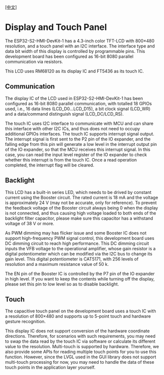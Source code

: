 
[[中文]](./ESP32-S2-HMI-DevKit-1_Display_cn.md)

# Display and Touch Panel

The ESP32-S2-HMI-DevKit-1 has a 4.3-inch color TFT-LCD with 800×480 resolution, and a touch panel with an I2C interface. The interface type and data bit width of this display is controlled by programmable pins. This development board has been configured as 16-bit 8080 parallel communication via resistors.

This LCD uses RM68120 as its display IC and FT5436 as its touch IC.

## Communication

The display IC of the LCD used in ESP32-S2-HMI-DevKit-1 has been configured as 16-bit 8080 parallel communication, with totalled 18 GPIOs used, i.e., 16 data lines (LCD_D0...LCD_D15), a bit clock signal (LCD_WR) and a data/command distinguish signal (LCD_DC/LCD_RS).

The touch IC uses I2C interface to communicate with MCU and can share this interface with other I2C ICs, and thus does not need to occupy additional GPIOs interfaces. The touch IC supports interrupt signal output. The interrupt signal is first sent to the P2 pin of the IO expander, and the falling edge from this pin will generate a low level in the interrupt output pin of the IO expander, so that the MCU receives this interrupt signal. In this case, you can read the input level register of the IO expander to check whether this interrupt is from the touch IC. Once a read operation completed, the interrupt flag will be cleared.

## Backlight

This LCD has a built-in series LED, which needs to be drived by constant current using the Booster circuit. The rated current is 18 mA and the voltage is approximately 24 V (may not be accurate, only for reference). To prevent the feedback voltage of the Booster circuit always being 0 when the display is not connected, and thus causing high voltage loaded to both ends of the backlight filter capacitor, please make sure this capacitor has a withstand voltage of 38 V or more.

As PWM dimming may has flicker issue and some Booster IC does not support high-frequency PWM signal control, this development board uses DC dimming circuit to reach high performance. This DC dimming circuit inputs the VFB voltage to the operational amplifier, whose gain resistor is a digital potentiometer which can be modified via the I2C bus to change its gain level. This digital potentiometer is CAT5171, with 256 levels of resolution and a maximum resistance value of 50 k.

The EN pin of the Booster IC is controlled by the P7 pin of the IO expander in high level. If you want to keep the contents while turning off the display, please set this pin to low level so as to disable backlight.

## Touch

The capacitive touch panel on the development board uses a touch IC with a resolution of 800×480 and supports up to 5-point touch and hardware gesture recognition.

This display IC does not support conversion of the hardware coordinate directions. Therefore, for scenarios with such requirements, you may need to swap the data read by the touch IC via software or calculate its different value to the resolution. Multi-touch is supported by hardware. Therefore, we also provide some APIs for reading multiple touch points for you to use this function. However, since the LVGL used in the GUI library does not support multi-touch processing for now, you may need to handle the data of these touch points in the application layer yourself.
